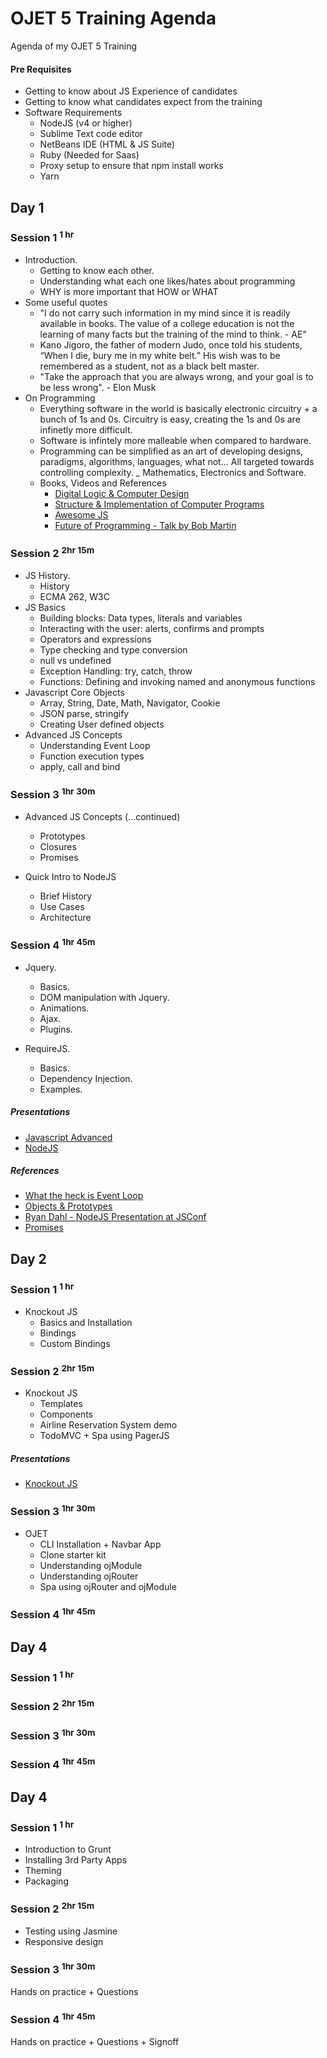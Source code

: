 # OJET 5 Training Agenda
Agenda of my OJET 5 Training

#### Pre Requisites
* Getting to know about JS Experience of candidates
* Getting to know what candidates expect from the training
* Software Requirements
  - NodeJS (v4 or higher)
  - Sublime Text code editor
  - NetBeans IDE (HTML & JS Suite)
  - Ruby (Needed for Saas)
  - Proxy setup to ensure that npm install works
  - Yarn

## Day 1
### Session 1 <sup>1 hr</sup>
* Introduction.
  - Getting to know each other.
  - Understanding what each one likes/hates about programming
  - WHY is more important that HOW or WHAT
* Some useful quotes
  - "I do not carry such information in my mind since it is readily available in books. The value of a college education is not the learning of many facts but the training of the mind to think. - AE"
  - Kano Jigoro, the father of modern Judo, once told his students, “When I die, bury me in my white belt.” His wish was to be remembered as a student, not as a black belt master.
  - "Take the approach that you are always wrong, and your goal is to be less wrong". - Elon Musk
* On Programming
  - Everything software in the world is basically electronic circuitry + a bunch of 1s and 0s. Circuitry is easy, creating the 1s and 0s are infinetly more difficult.
  - Software is infintely more malleable when compared to hardware.
  - Programming can be simplified as an art of developing designs, paradigms, algorithms, languages, what not... All targeted towards controlling complexity.
  _ Mathematics, Electronics and Software.
  - Books, Videos and References
    - [Digital Logic & Computer Design](https://www.amazon.in/Digital-Logic-Computer-Design-Old/dp/817758409X)
    - [Structure & Implementation of Computer Programs](http://web.mit.edu/alexmv/6.037/sicp.pdf)
    - [Awesome JS](https://github.com/sorrycc/awesome-javascript)
    - [Future of Programming - Talk by Bob Martin](https://www.youtube.com/watch?v=ecIWPzGEbFc)

### Session 2 <sup>2hr 15m</sup>
* JS History.
  - History
  - ECMA 262, W3C
* JS Basics
  - Building blocks: Data types, literals and variables
  - Interacting with the user: alerts, confirms and prompts
  - Operators and expressions
  - Type checking and type conversion
  - null vs undefined
  - Exception Handling: try, catch, throw
  - Functions: Defining and invoking named and anonymous functions
* Javascript Core Objects
  - Array, String, Date, Math, Navigator, Cookie
  - JSON parse, stringify
  - Creating User defined objects
* Advanced JS Concepts
  - Understanding Event Loop
  - Function execution types
  - apply, call and bind

### Session 3 <sup>1hr 30m</sup>
* Advanced JS Concepts (...continued)
  - Prototypes
  - Closures
  - Promises

* Quick Intro to NodeJS
  - Brief History
  - Use Cases
  - Architecture

### Session 4 <sup>1hr 45m</sup>
* Jquery.
  - Basics.
  - DOM manipulation with Jquery.
  - Animations.
  - Ajax.
  - Plugins.

* RequireJS.
  - Basics.
  - Dependency Injection.
  - Examples.

##### Presentations
  * [Javascript Advanced](https://docs.google.com/presentation/d/1lQDzVoaRbF63Wm-reRDSSLtbKNqaWSG3c-lGyV6bAjk/edit?usp=sharing)
  * [NodeJS](https://docs.google.com/presentation/d/1QaNcXvwCY7YwqHJsW-bTl6V36ObLqrrkqQytYU6V_C8/edit#slide=id.gc6f919934_0_0)

##### References
  * [What the heck is Event Loop](https://www.youtube.com/watch?v=8aGhZQkoFbQ)
  * [Objects & Prototypes](https://www.youtube.com/watch?v=fBpPfPjxOhc&list=PLqq-6Pq4lTTaflXUL0v3TSm86nodn0c_u)
  * [Ryan Dahl - NodeJS Presentation at JSConf](https://www.youtube.com/watch?v=ztspvPYybIY&t=1s)
  * [Promises](https://javascript.info/promise-basics)


## Day 2
### Session 1 <sup>1 hr</sup>
* Knockout JS
  - Basics and Installation
  - Bindings
  - Custom Bindings

### Session 2 <sup>2hr 15m</sup>
* Knockout JS
  - Templates
  - Components
  - Airline Reservation System demo
  - TodoMVC + Spa using PagerJS

##### Presentations
* [Knockout JS](https://docs.google.com/presentation/d/1XBgJ8g4cop9seYHfUnOcdPmPVAVZ00FOD1Bb7iFo-z0/edit#slide=id.gc6f919934_0_0)

### Session 3 <sup>1hr 30m</sup>
* OJET
  - CLI Installation + Navbar App
  - Clone starter kit
  - Understanding ojModule
  - Understanding ojRouter
  - Spa using ojRouter and ojModule

### Session 4 <sup>1hr 45m</sup>

## Day 4
### Session 1 <sup>1 hr</sup>

### Session 2 <sup>2hr 15m</sup>

### Session 3 <sup>1hr 30m</sup>

### Session 4 <sup>1hr 45m</sup>

## Day 4
### Session 1 <sup>1 hr</sup>
* Introduction to Grunt
* Installing 3rd Party Apps
* Theming
* Packaging

### Session 2 <sup>2hr 15m</sup>
* Testing using Jasmine
* Responsive design

### Session 3 <sup>1hr 30m</sup>
Hands on practice + Questions

### Session 4 <sup>1hr 45m</sup>
Hands on practice + Questions + Signoff
